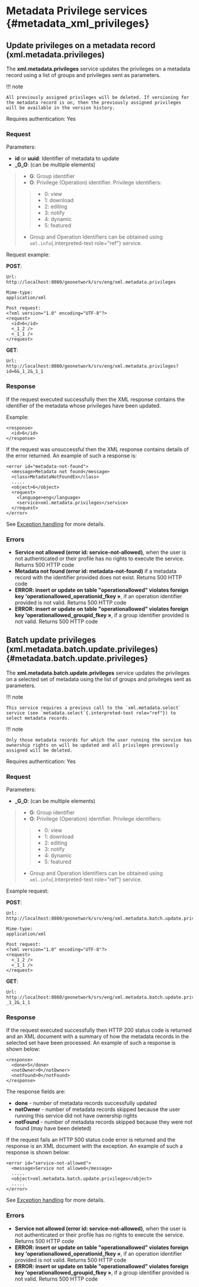 # Metadata Privilege services {#metadata_xml_privileges}

## Update privileges on a metadata record (xml.metadata.privileges)

The **xml.metadata.privileges** service updates the privileges on a metadata record using a list of groups and privileges sent as parameters.

!!! note

    All previously assigned privileges will be deleted. If versioning for the metadata record is on, then the previously assigned privileges will be available in the version history.


Requires authentication: Yes

### Request

Parameters:

-   **id** or **uuid**: Identifier of metadata to update
-   **_G_O**: (can be multiple elements)

> -   **G**: Group identifier
> -   **O**: Privilege (Operation) identifier. Privilege identifiers:
>
> > -   0: view
> > -   1: download
> > -   2: editing
> > -   3: notify
> > -   4: dynamic
> > -   5: featured
>
> -   Group and Operation Identifiers can be obtained using `xml.info`{.interpreted-text role="ref"} service.

Request example:

**POST**:

    Url:
    http://localhost:8080/geonetwork/srv/eng/xml.metadata.privileges

    Mime-type:
    application/xml

    Post request:
    <?xml version="1.0" encoding="UTF-8"?>
    <request>
      <id>6</id>
      <_1_2 />
      <_1_1 />
    </request>

**GET**:

    Url:
    http://localhost:8080/geonetwork/srv/eng/xml.metadata.privileges?id=6&_1_2&_1_1

### Response

If the request executed successfully then the XML response contains the identifier of the metadata whose privileges have been updated.

Example:

    <response>
      <id>6</id>
    </response>

If the request was unsuccessful then the XML response contains details of the error returned. An example of such a response is:

    <error id="metadata-not-found">
      <message>Metadata not found</message>
      <class>MetadataNotFoundEx</class> 
      .....
      <object>6</object>
      <request>
        <language>eng</language>
        <service>xml.metadata.privileges</service>
      </request>
    </error>

See [Exception handling](services_calling.md#exception_handling) for more details.

### Errors

-   **Service not allowed (error id: service-not-allowed)**, when the user is not authenticated or their profile has no rights to execute the service. Returns 500 HTTP code
-   **Metadata not found (error id: metadata-not-found)** if a metadata record with the identifier provided does not exist. Returns 500 HTTP code
-   **ERROR: insert or update on table "operationallowed" violates foreign key 'operationallowed_operationid_fkey »**, if an operation identifier provided is not valid. Returns 500 HTTP code
-   **ERROR: insert or update on table "operationallowed" violates foreign key 'operationallowed_groupid_fkey »**, if a group identifier provided is not valid. Returns 500 HTTP code

## Batch update privileges (xml.metadata.batch.update.privileges) {#metadata.batch.update.privileges}

The **xml.metadata.batch.update.privileges** service updates the privileges on a selected set of metadata using the list of groups and privileges sent as parameters.

!!! note

    This service requires a previous call to the `xml.metadata.select` service (see `metadata.select`{.interpreted-text role="ref"}) to select metadata records.


!!! note

    Only those metadata records for which the user running the service has ownership rights on will be updated and all privileges previously assigned will be deleted.


Requires authentication: Yes

### Request

Parameters:

-   **_G_O**: (can be multiple elements)

> -   **G**: Group identifier
> -   **O**: Privilege (Operation) identifier. Privilege identifiers:
>
> > -   0: view
> > -   1: download
> > -   2: editing
> > -   3: notify
> > -   4: dynamic
> > -   5: featured
>
> -   Group and Operation Identifiers can be obtained using `xml.info`{.interpreted-text role="ref"} service.

Example request:

**POST**:

    Url:
    http://localhost:8080/geonetwork/srv/eng/xml.metadata.batch.update.privileges

    Mime-type:
    application/xml

    Post request:
    <?xml version="1.0" encoding="UTF-8"?>
    <request>
      <_1_2 />
      <_1_1 />
    </request>

**GET**:

    Url:
    http://localhost:8080/geonetwork/srv/eng/xml.metadata.batch.update.privileges?_1_2&_1_1

### Response

If the request executed successfully then HTTP 200 status code is returned and an XML document with a summary of how the metadata records in the selected set have been processed. An example of such a response is shown below:

    <response>
      <done>5</done>
      <notOwner>0</notOwner>
      <notFound>0</notFound>
    </response>

The response fields are:

-   **done** - number of metadata records successfully updated
-   **notOwner** - number of metadata records skipped because the user running this service did not have ownership rights
-   **notFound** - number of metadata records skipped because they were not found (may have been deleted)

If the request fails an HTTP 500 status code error is returned and the response is an XML document with the exception. An example of such a response is shown below:

    <error id="service-not-allowed">
      <message>Service not allowed</message>
      .....
      <object>xml.metadata.batch.update.privileges</object>
      .....
    </error>

See [Exception handling](services_calling.md#exception_handling) for more details.

### Errors

-   **Service not allowed (error id: service-not-allowed)**, when the user is not authenticated or their profile has no rights to execute the service. Returns 500 HTTP code
-   **ERROR: insert or update on table "operationallowed" violates foreign key 'operationallowed_operationid_fkey »**, if an operation identifier provided is not valid. Returns 500 HTTP code
-   **ERROR: insert or update on table "operationallowed" violates foreign key 'operationallowed_groupid_fkey »**, if a group identifier provided is not valid. Returns 500 HTTP code
